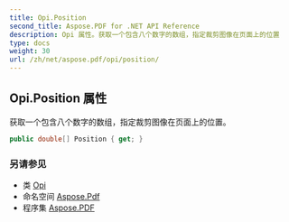 ```yaml
---
title: Opi.Position
second_title: Aspose.PDF for .NET API Reference
description: Opi 属性。获取一个包含八个数字的数组，指定裁剪图像在页面上的位置
type: docs
weight: 30
url: /zh/net/aspose.pdf/opi/position/
---
```

## Opi.Position 属性

获取一个包含八个数字的数组，指定裁剪图像在页面上的位置。

```csharp
public double[] Position { get; }
```

### 另请参见

* 类 [Opi](../)
* 命名空间 [Aspose.Pdf](../../../aspose.pdf/)
* 程序集 [Aspose.PDF](../../../)